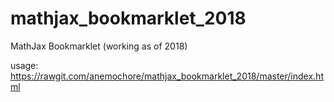 # mathjax_bookmarklet_2018
MathJax Bookmarklet (working as of 2018)

usage: 
https://rawgit.com/anemochore/mathjax_bookmarklet_2018/master/index.html
